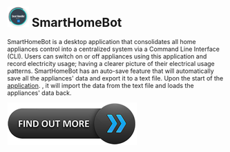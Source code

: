 # <img src="docs/images/smarthomebot-logo.png" width="50"> SmartHomeBot 

SmartHomeBot is a desktop application that consolidates all home appliances control into a centralized system via a Command Line Interface (CLI). Users can switch on or off appliances using this application and record electricity usage; having a clearer picture of their electrical usage patterns. SmartHomeBot has an auto-save feature that will automatically save all the appliances' data and export it to a text file. Upon the start of the [application](https://github.com/AY2021S1-CS2113-T14-1/tp/releases/latest). , it will import the data from the text file and loads the appliances' data back.

[<img src="docs/images/findoutmore.png">](https://ay2021s1-cs2113-t14-1.github.io/tp/)